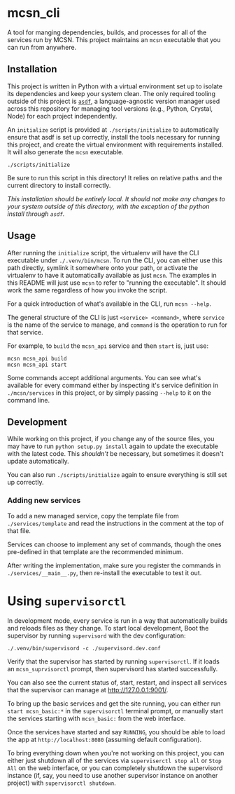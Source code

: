 # mcsn_cli

A tool for manging dependencies, builds, and processes for all of the services run by MCSN. This project maintains an `mcsn` executable that you can run from anywhere.

## Installation

This project is written in Python with a virtual environment set up to isolate its dependencies and keep your system clean. The only required tooling outside of this project is [`asdf`](https://asdf-vm.com), a language-agnostic version manager used across this repository for managing tool versions (e.g., Python, Crystal, Node) for each project independently.

An `initialize` script is provided at `./scripts/initialize` to automatically ensure that asdf is set up correctly, install the tools necessary for running this project, and create the virtual environment with requirements installed. It will also generate the `mcsn` executable.

```
./scripts/initialize
```

Be sure to run this script in this directory! It relies on relative paths and the current directory to install correctly.

_This installation should be entirely local. It should not make any changes to your system outside of this directory, with the exception of the python install through `asdf`._

## Usage

After running the `initialize` script, the virtualenv will have the CLI executable under `./.venv/bin/mcsn`. To run the CLI, you can either use this path directly, symlink it somewhere onto your path, or activate the virtualenv to have it automatically available as just `mcsn`. The examples in this README will just use `mcsn` to refer to "running the executable". It should work the same regardless of how you invoke the script.

For a quick introduction of what's available in the CLI, run `mcsn --help`.

The general structure of the CLI is just `<service> <command>`, where `service` is the name of the service to manage, and `command` is the operation to run for that service.

For example, to `build` the `mcsn_api` service and then `start` is, just use:

```
mcsn mcsn_api build
mcsn mcsn_api start
```

Some commands accept additional arguments. You can see what's available for every command either by inspecting it's service definition in `./mcsn/services` in this project, or by simply passing `--help` to it on the command line.

## Development

While working on this project, if you change any of the source files, you may have to run `python setup.py install` again to update the executable with the latest code. This _shouldn't_ be necessary, but sometimes it doesn't update automatically.

You can also run `./scripts/initialize` again to ensure everything is still set up correctly.

### Adding new services

To add a new managed service, copy the template file from `./services/template` and read the instructions in the comment at the top of that file.

Services can choose to implement any set of commands, though the ones pre-defined in that template are the recommended minimum.

After writing the implementation, make sure you register the commands in `./services/__main__.py`, then re-install the executable to test it out.

# Using `supervisorctl`

In development mode, every service is run in a way that automatically builds and reloads files as they change. To start local development, Boot the supervisor by running `supervisord` with the dev configuration:

```
./.venv/bin/supervisord -c ./supervisord.dev.conf
```

Verify that the supervisor has started by running `supervisorctl`. If it loads an `mcsn_suprvisorctl` prompt, then supervisord has started successfully.

You can also see the current status of, start, restart, and inspect all services that the supervisor can manage at http://127.0.0.1:9001/.

To bring up the basic services and get the site running, you can either run `start mcsn_basic:*` in the `supervisorctl` terminal prompt, or manually start the services starting with `mcsn_basic:` from the web interface.

Once the services have started and say `RUNNING`, you should be able to load the app at `http://localhost:8080` (assuming default configuration).

To bring everything down when you're not working on this project, you can either just shutdown all of the services via `superviserctl stop all` or `Stop All` on the web interface, or you can completely shutdown the supervisord instance (if, say, you need to use another supervisor instance on another project) with `supervisorctl shutdown`.
